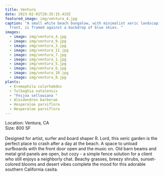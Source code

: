 ```yaml
---
title: Ventura
date: 2023-02-01T20:35:15.419Z
featured_image: img/ventura_4.jpg
caption: "A small white beach bungalow, with minimalist xeric landscaping in
  front, is framed against a backdrop of blue skies. "
images:
  - image: img/ventura_4.jpg
  - image: img/ventura_9.jpg
  - image: img/ventura_3.jpg
  - image: img/ventura_11.jpg
  - image: img/ventura_7.jpg
  - image: img/ventura_1.jpg
  - image: img/ventura_5.jpg
  - image: img/ventura_6.jpg
  - image: img/ventura_10.jpg
  - image: img/ventura_8.jpg
plants:
  - Eremophila calorhabdos
  - Tulbaghia natalensis
  - "Feijoa sellowiana "
  - Aloidendron barberae
  - Hesperaloe parviflora
  - Hesperaloe parviflora
---
```

L﻿ocation: Ventura, CA\
S﻿ize: 800 SF\
\
Designed for artist, surfer and board shaper R. Lord, this xeric garden is the perfect place to crash after a day at the beach. A space to unload surfboards with the front door open and the music on. Old barn beams and metal grid panels are open, but cozy - a simple fence solution for a client who still enjoys a neighborly chat. Beachy grasses, breezy shrubs, sunset-colored blooms and desert vibes complete the mood for this adorable southern California casita.